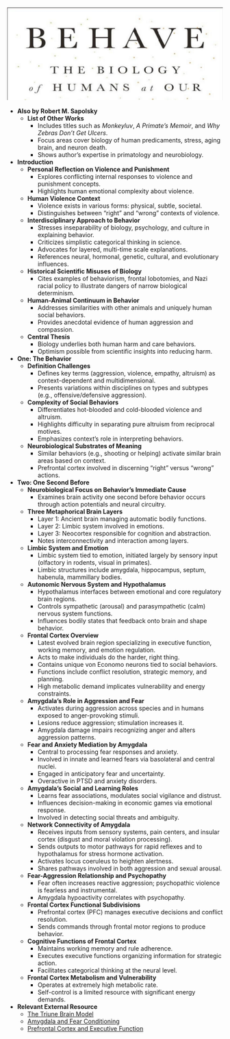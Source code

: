 ![Behave-The-Biology-of-Humans](Behave-The-Biology-of-Humans.best.png)

- **Also by Robert M. Sapolsky**
  - **List of Other Works**
    - Includes titles such as *Monkeyluv*, *A Primate’s Memoir*, and *Why Zebras Don’t Get Ulcers*.
    - Focus areas cover biology of human predicaments, stress, aging brain, and neuron death.
    - Shows author’s expertise in primatology and neurobiology.
- **Introduction**
  - **Personal Reflection on Violence and Punishment**
    - Explores conflicting internal responses to violence and punishment concepts.
    - Highlights human emotional complexity about violence.
  - **Human Violence Context**
    - Violence exists in various forms: physical, subtle, societal.
    - Distinguishes between “right” and “wrong” contexts of violence.
  - **Interdisciplinary Approach to Behavior**
    - Stresses inseparability of biology, psychology, and culture in explaining behavior.
    - Criticizes simplistic categorical thinking in science.
    - Advocates for layered, multi-time scale explanations.
    - References neural, hormonal, genetic, cultural, and evolutionary influences.
  - **Historical Scientific Misuses of Biology**
    - Cites examples of behaviorism, frontal lobotomies, and Nazi racial policy to illustrate dangers of narrow biological determinism.
  - **Human-Animal Continuum in Behavior**
    - Addresses similarities with other animals and uniquely human social behaviors.
    - Provides anecdotal evidence of human aggression and compassion.
  - **Central Thesis**
    - Biology underlies both human harm and care behaviors.
    - Optimism possible from scientific insights into reducing harm.
- **One: The Behavior**
  - **Definition Challenges**
    - Defines key terms (aggression, violence, empathy, altruism) as context-dependent and multidimensional.
    - Presents variations within disciplines on types and subtypes (e.g., offensive/defensive aggression).
  - **Complexity of Social Behaviors**
    - Differentiates hot-blooded and cold-blooded violence and altruism.
    - Highlights difficulty in separating pure altruism from reciprocal motives.
    - Emphasizes context’s role in interpreting behaviors.
  - **Neurobiological Substrates of Meaning**
    - Similar behaviors (e.g., shooting or helping) activate similar brain areas based on context.
    - Prefrontal cortex involved in discerning “right” versus “wrong” actions.
- **Two: One Second Before**
  - **Neurobiological Focus on Behavior’s Immediate Cause**
    - Examines brain activity one second before behavior occurs through action potentials and neural circuitry.
  - **Three Metaphorical Brain Layers**
    - Layer 1: Ancient brain managing automatic bodily functions.
    - Layer 2: Limbic system involved in emotions.
    - Layer 3: Neocortex responsible for cognition and abstraction.
    - Notes interconnectivity and interaction among layers.
  - **Limbic System and Emotion**
    - Limbic system tied to emotion, initiated largely by sensory input (olfactory in rodents, visual in primates).
    - Limbic structures include amygdala, hippocampus, septum, habenula, mammillary bodies.
  - **Autonomic Nervous System and Hypothalamus**
    - Hypothalamus interfaces between emotional and core regulatory brain regions.
    - Controls sympathetic (arousal) and parasympathetic (calm) nervous system functions.
    - Influences bodily states that feedback onto brain and shape behavior.
  - **Frontal Cortex Overview**
    - Latest evolved brain region specializing in executive function, working memory, and emotion regulation.
    - Acts to make individuals do the harder, right thing.
    - Contains unique von Economo neurons tied to social behaviors.
    - Functions include conflict resolution, strategic memory, and planning.
    - High metabolic demand implicates vulnerability and energy constraints.
  - **Amygdala’s Role in Aggression and Fear**
    - Activates during aggression across species and in humans exposed to anger-provoking stimuli.
    - Lesions reduce aggression; stimulation increases it.
    - Amygdala damage impairs recognizing anger and alters aggression patterns.
  - **Fear and Anxiety Mediation by Amygdala**
    - Central to processing fear responses and anxiety.
    - Involved in innate and learned fears via basolateral and central nuclei.
    - Engaged in anticipatory fear and uncertainty.
    - Overactive in PTSD and anxiety disorders.
  - **Amygdala’s Social and Learning Roles**
    - Learns fear associations, modulates social vigilance and distrust.
    - Influences decision-making in economic games via emotional response.
    - Involved in detecting social threats and ambiguity.
  - **Network Connectivity of Amygdala**
    - Receives inputs from sensory systems, pain centers, and insular cortex (disgust and moral violation processing).
    - Sends outputs to motor pathways for rapid reflexes and to hypothalamus for stress hormone activation.
    - Activates locus coeruleus to heighten alertness.
    - Shares pathways involved in both aggression and sexual arousal.
  - **Fear-Aggression Relationship and Psychopathy**
    - Fear often increases reactive aggression; psychopathic violence is fearless and instrumental.
    - Amygdala hypoactivity correlates with psychopathy.
  - **Frontal Cortex Functional Subdivisions**
    - Prefrontal cortex (PFC) manages executive decisions and conflict resolution.
    - Sends commands through frontal motor regions to produce behavior.
  - **Cognitive Functions of Frontal Cortex**
    - Maintains working memory and rule adherence.
    - Executes executive functions organizing information for strategic action.
    - Facilitates categorical thinking at the neural level.
  - **Frontal Cortex Metabolism and Vulnerability**
    - Operates at extremely high metabolic rate.
    - Self-control is a limited resource with significant energy demands.
- **Relevant External Resource**
  - [The Triune Brain Model](https://www.ncbi.nlm.nih.gov/pmc/articles/PMC3181672/)
  - [Amygdala and Fear Conditioning](https://www.ncbi.nlm.nih.gov/pmc/articles/PMC3936450/)
  - [Prefrontal Cortex and Executive Function](https://www.ncbi.nlm.nih.gov/pmc/articles/PMC3694797/)
